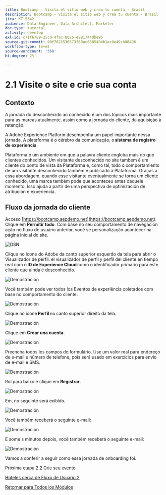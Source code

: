 ```yaml
---
title: Bootcamp - Visita el sitio web y crea tu cuenta - Brasil
description: Bootcamp - Visita el sitio web y crea tu cuenta - Brasil
jira: KT-5342
audience: Data Engineer, Data Architect, Marketer
doc-type: tutorial
activity: develop
exl-id: c71f6789-25cd-4fac-b026-e981744dbe95
source-git-commit: 90f7621536573f60ac6585404b1ac0e49cb08496
workflow-type: tm+mt
source-wordcount: '368'
ht-degree: 2%

---
```


# 2.1 Visite o site e crie sua conta

## Contexto

A jornada do desconhecido ao conhecido é um dos tópicos mais importante para as marcas atualmente, assim como a jornada do cliente, da aquisição à retenção.

A Adobe Experience Platform desempenha um papel importante nessa jornada. A plataforma é o cérebro da comunicação, o **sistema de registro de experiencia**.

Plataforma é um ambiente em que a palavra cliente engloba mais do que clientes conhecidos. Um visitante desconhecido no site também é um cliente do ponto de vista da Plataforma e, como tal, todo o comportamiento de um visitante desconhecido também é publicado à Plataforma. Graças a essa abordagem, quando esse visitante eventualmente se torna um cliente conhecido, uma marca também pode que aconteceu antes daquele momento. Isso ajuda a partir de uma perspectiva de optimización de atribución e experiencia.

## Fluxo da jornada do cliente

Acceso [https://bootcamp.aepdemo.net](https://bootcamp.aepdemo.net). Clique em **Permitir todo**. Com base no seu comportamento de navegación ação no fluxo de usuário anterior, você se personalização acontecer na página inicial do site.

![DSN](./images/web8.png)

Clique no ícone do Adobe da canto superior esquerdo da tela para abrir o Visualizador de perfil. el visualizador de perfil y perfil del cliente en tiempo real com o **ID de Experience Cloud** como o identificador primario para este cliente que ainda é desconhecido.

![Demostración](./images/pv1.png)

Você também pode ver todos los Eventos de experiência coletados com base no comportamento do cliente.

![Demostración](./images/pv3.png)

Clique no ícone **Perfil** no canto superior direito da tela.

![Demostración](./images/pv4.png)

Clique em **Crear una cuenta**.

![Demostración](./images/pv5.png)

Preencha todos los campos do formulário. Use um valor real para endereço de e-mail e número de telefone, pois será usado em exercícios para envio de e-mail e SMS.

![Demostración](./images/pv7.png)

Rol para baixo e clique em **Registrar**.

![Demostración](./images/pv8.png)

Em, no seguinte será exibido.

![Demostración](./images/pv9.png)

Você também receberá o seguinte e-mail:

![Demostración](./images/pv10.png)

E some s minutos depois, você também receberá o seguinte e-mail:

![Demostración](./images/pv11.png)

Vamos a conferir a seguir como essa jornada de onboarding foi.

Próxima etapa [2.2 Crie seu evento](./ex2.md)

[Hoteles cerca de Fluxo de Usuário 2](./uc2.md)

[Retornar para Todos los Módulos](../../overview.md)
